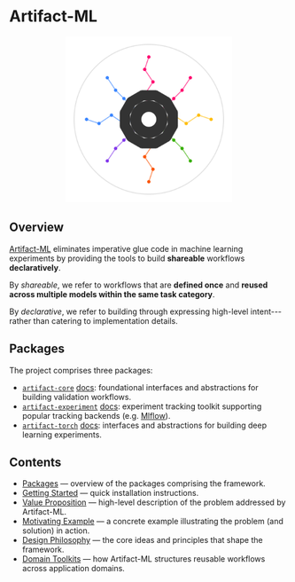 # Artifact-ML

<p align="center">
  <img src="assets/artifact_ml_logo.svg" width="300" alt="Artifact-ML Logo">
</p>

## Overview

[Artifact-ML](https://github.com/vasileios-ektor-papoulias/artifact-ml/tree/main) eliminates imperative glue code in machine learning experiments by providing the tools to build **shareable** workflows **declaratively**.

By *shareable*, we refer to workflows that are **defined once** and **reused across multiple models within the same task category**.

By *declarative*, we refer to building through expressing high-level intent---rather than catering to implementation details.

## Packages

The project comprises three packages:

- [`artifact-core`](https://github.com/vasileios-ektor-papoulias/artifact-ml/tree/main/artifact-core) [docs](../../artifact-core/docs/pages/home.md): foundational interfaces and abstractions for building validation workflows.
- [`artifact-experiment`](https://github.com/vasileios-ektor-papoulias/artifact-ml/tree/main/artifact-experiment) [docs](../../artifact-experiment/docs/pages/home.md): experiment tracking toolkit supporting popular tracking backends (e.g. [Mlflow](https://mlflow.org/)).
- [`artifact-torch`](https://github.com/vasileios-ektor-papoulias/artifact-ml/tree/main/artifact-torch) [docs](../../artifact-torch/docs/pages/home.md): interfaces and abstractions for building deep learning experiments.

## Contents

- [Packages](pages/packages.md) — overview of the packages comprising the framework.  
- [Getting Started](pages/getting_started.md) — quick installation instructions.  
- [Value Proposition](pages/value_proposition.md) — high-level description of the problem addressed by Artifact-ML.  
- [Motivating Example](pages/motivating_example.md) — a concrete example illustrating the problem (and solution) in action.  
- [Design Philosophy](pages/design_philosophy.md) — the core ideas and principles that shape the framework.  
- [Domain Toolkits](pages/domain_toolkits.md) — how Artifact-ML structures reusable workflows across application domains.
